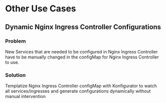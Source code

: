 # Other Use Cases

## Dynamic Nginx Ingress Controller Configurations

### Problem

New Services that are needed to be configured in Nginx Ingress Controller have to be manually changed in the configMap for Nginx Ingress Controller to use.

### Solution

Templatize Nginx Ingress Controller configMap with Konfigurator to watch all services/ingresses and generate configurations dynamically without manual intervention